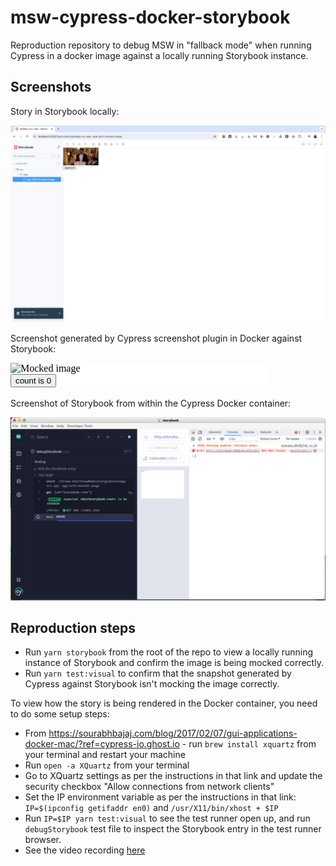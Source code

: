 # msw-cypress-docker-storybook

Reproduction repository to debug MSW in "fallback mode" when running Cypress in a docker image against a locally running Storybook instance.

## Screenshots

Story in Storybook locally:

![Image showing mocked image appearing correctly on local Storybook](./static/local_storybook.png)

Screenshot generated by Cypress screenshot plugin in Docker against Storybook:

![Image generated by Cypress snapshot plugin in Docker](./packages/storybook/cypress/snapshots/visualRegressionStatic.cy.ts/testapp-src-app--app-with-mocked-image-iphone-6+-portrait.snap.png)

Screenshot of Storybook from within the Cypress Docker container:

![Image showing Storybook entry in Cypress test runner in Docker](./static/msw_in_fallback_mode.png)

## Reproduction steps

- Run `yarn storybook` from the root of the repo to view a locally running instance of Storybook and confirm the image is being mocked correctly.
- Run `yarn test:visual` to confirm that the snapshot generated by Cypress against Storybook isn't mocking the image correctly.

To view how the story is being rendered in the Docker container, you need to do some setup steps:

- From https://sourabhbajaj.com/blog/2017/02/07/gui-applications-docker-mac/?ref=cypress-io.ghost.io - run `brew install xquartz` from your terminal and restart your machine
- Run `open -a XQuartz` from your terminal
- Go to XQuartz settings as per the instructions in that link and update the security checkbox "Allow connections from network clients"
- Set the IP environment variable as per the instructions in that link: `IP=$(ipconfig getifaddr en0)` and
`/usr/X11/bin/xhost + $IP`
- Run `IP=$IP yarn test:visual` to see the test runner open up, and run `debugStorybook` test file to inspect the Storybook entry in the test runner browser.
- See the video recording [here](./static/video_of_debug_mode.mov)
